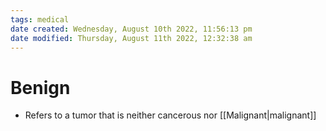 ```yaml
---
tags: medical
date created: Wednesday, August 10th 2022, 11:56:13 pm
date modified: Thursday, August 11th 2022, 12:32:38 am
---
```


# Benign
- Refers to a tumor that is neither cancerous nor [[Malignant|malignant]]


